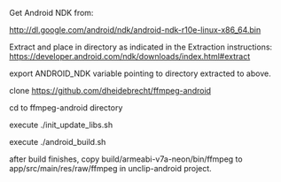 Get Android NDK from:

http://dl.google.com/android/ndk/android-ndk-r10e-linux-x86_64.bin

Extract and place in directory as indicated in the Extraction instructions: https://developer.android.com/ndk/downloads/index.html#extract

export ANDROID_NDK variable pointing to directory extracted to above.

clone https://github.com/dheidebrecht/ffmpeg-android

cd to ffmpeg-android directory

execute ./init_update_libs.sh

execute ./android_build.sh

after build finishes, copy build/armeabi-v7a-neon/bin/ffmpeg to app/src/main/res/raw/ffmpeg in unclip-android project.